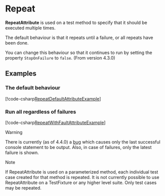 # Repeat

**RepeatAttribute** is used on a test method to specify that it should be
executed multiple times.

The default behaviour is that it repeats until a failure, or all repeats have been done.

You can change this behaviour so that it continues to run by setting the property `StopOnFailure` to `false`.  (From version 4.3.0)

## Examples

### The default behaviour

[!code-csharp[RepeatDefaultAttributeExample](~/snippets/Snippets.NUnit/ConstraintExamples.cs#RepeatDefaultAttributeExample)]

### Run all regardless of failures

[!code-csharp[RepeatWithFaultAttributeExample](~/snippets/Snippets.NUnit/ConstraintExamples.cs#RepeatWithFaultAttributeExample)]

> [!WARNING]
> There is currently (as of 4.4.0) a [bug](https://github.com/nunit/nunit/issues/5031) which causes only the last successful console statement to be output.  Also, in case of failures, only the latest failure is shown.

> [!NOTE]
> If RepeatAttribute is used on a parameterized method,
> each individual test case created for that method is repeated.
> It is not currently possible to use RepeatAttribute on a TestFixture or any higher level suite. Only test cases may be repeated.
